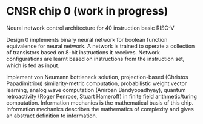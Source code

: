 # CNSR chip 0 (work in progress)
Neural network control architecture for 40 instruction basic RISC-V

Design 0 implements binary neural network for boolean function equivalence for neural network. A network is trained to operate a collection of transistors based on 8-bit instructions it receives. Network configurations are learnt based on instructions from the instruction set, which is fed as input. 

implement von Neumann bottleneck solution, projection-based (Christos Papadimitriou) similarity-metric computation, probabilistic weight vector learning, analog wave computation (Anirban Bandyopadhyay), quantum retroactivity (Roger Penrose, Stuart Hameroff) in finite field arithmetic/turing computation. Information mechanics is the mathematical basis of this chip. Information mechanics describes the mathematics of complexity and gives an abstract definition to information. 

